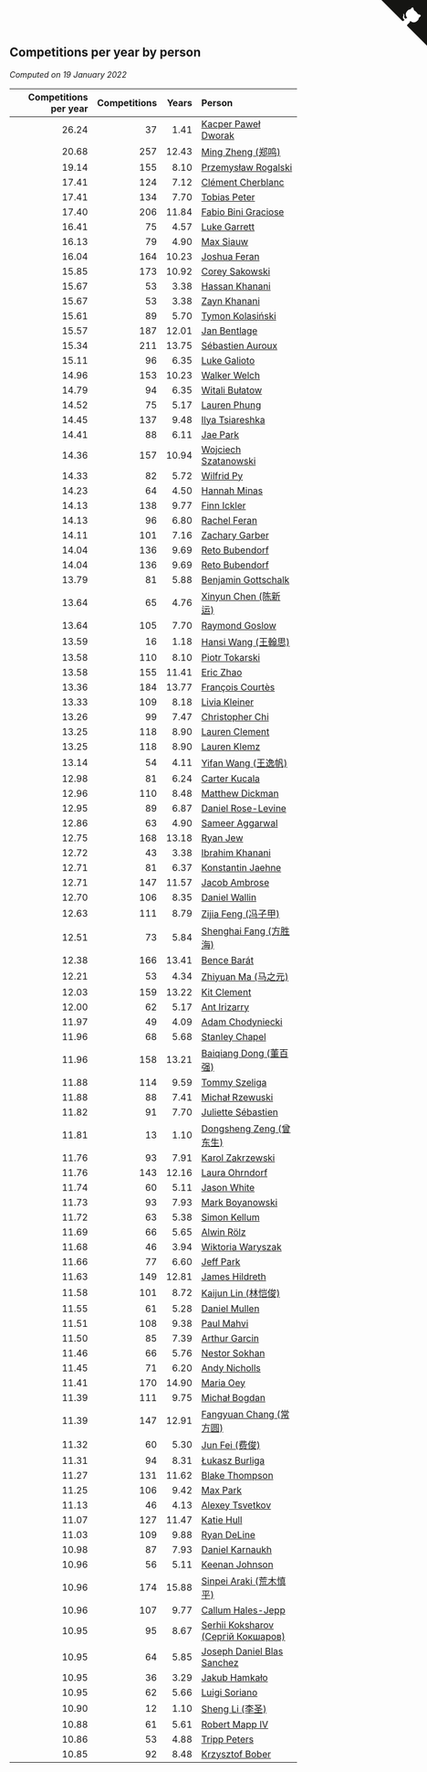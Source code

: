 ## Competitions per year by person

*Computed on 19 January 2022*

| Competitions per year | Competitions | Years | Person |
| ---: | ---: | ---: | :--- |
| 26.24 | 37 | 1.41 | [Kacper Paweł Dworak](https://www.worldcubeassociation.org/persons/2020DWOR01) |
| 20.68 | 257 | 12.43 | [Ming Zheng (郑鸣)](https://www.worldcubeassociation.org/persons/2009ZHEN11) |
| 19.14 | 155 | 8.10 | [Przemysław Rogalski](https://www.worldcubeassociation.org/persons/2013ROGA02) |
| 17.41 | 124 | 7.12 | [Clément Cherblanc](https://www.worldcubeassociation.org/persons/2014CHER05) |
| 17.41 | 134 | 7.70 | [Tobias Peter](https://www.worldcubeassociation.org/persons/2014PETE03) |
| 17.40 | 206 | 11.84 | [Fabio Bini Graciose](https://www.worldcubeassociation.org/persons/2010GRAC02) |
| 16.41 | 75 | 4.57 | [Luke Garrett](https://www.worldcubeassociation.org/persons/2017GARR05) |
| 16.13 | 79 | 4.90 | [Max Siauw](https://www.worldcubeassociation.org/persons/2017SIAU02) |
| 16.04 | 164 | 10.23 | [Joshua Feran](https://www.worldcubeassociation.org/persons/2011FERA01) |
| 15.85 | 173 | 10.92 | [Corey Sakowski](https://www.worldcubeassociation.org/persons/2011SAKO01) |
| 15.67 | 53 | 3.38 | [Hassan Khanani](https://www.worldcubeassociation.org/persons/2018KHAN26) |
| 15.67 | 53 | 3.38 | [Zayn Khanani](https://www.worldcubeassociation.org/persons/2018KHAN28) |
| 15.61 | 89 | 5.70 | [Tymon Kolasiński](https://www.worldcubeassociation.org/persons/2016KOLA02) |
| 15.57 | 187 | 12.01 | [Jan Bentlage](https://www.worldcubeassociation.org/persons/2010BENT01) |
| 15.34 | 211 | 13.75 | [Sébastien Auroux](https://www.worldcubeassociation.org/persons/2008AURO01) |
| 15.11 | 96 | 6.35 | [Luke Galioto](https://www.worldcubeassociation.org/persons/2015GALI02) |
| 14.96 | 153 | 10.23 | [Walker Welch](https://www.worldcubeassociation.org/persons/2011WELC01) |
| 14.79 | 94 | 6.35 | [Witali Bułatow](https://www.worldcubeassociation.org/persons/2015BUAT01) |
| 14.52 | 75 | 5.17 | [Lauren Phung](https://www.worldcubeassociation.org/persons/2016PHUN02) |
| 14.45 | 137 | 9.48 | [Ilya Tsiareshka](https://www.worldcubeassociation.org/persons/2012TERE01) |
| 14.41 | 88 | 6.11 | [Jae Park](https://www.worldcubeassociation.org/persons/2015PARK24) |
| 14.36 | 157 | 10.94 | [Wojciech Szatanowski](https://www.worldcubeassociation.org/persons/2011SZAT01) |
| 14.33 | 82 | 5.72 | [Wilfrid Py](https://www.worldcubeassociation.org/persons/2016PYWI01) |
| 14.23 | 64 | 4.50 | [Hannah Minas](https://www.worldcubeassociation.org/persons/2017MINA04) |
| 14.13 | 138 | 9.77 | [Finn Ickler](https://www.worldcubeassociation.org/persons/2012ICKL01) |
| 14.13 | 96 | 6.80 | [Rachel Feran](https://www.worldcubeassociation.org/persons/2015FERA01) |
| 14.11 | 101 | 7.16 | [Zachary Garber](https://www.worldcubeassociation.org/persons/2014GARB01) |
| 14.04 | 136 | 9.69 | [Reto Bubendorf](https://www.worldcubeassociation.org/persons/2012BUBE01) |
| 14.04 | 136 | 9.69 | [Reto Bubendorf](https://www.worldcubeassociation.org/persons/2012BUBE01) |
| 13.79 | 81 | 5.88 | [Benjamin Gottschalk](https://www.worldcubeassociation.org/persons/2016GOTT01) |
| 13.64 | 65 | 4.76 | [Xinyun Chen (陈新运)](https://www.worldcubeassociation.org/persons/2017CHEN36) |
| 13.64 | 105 | 7.70 | [Raymond Goslow](https://www.worldcubeassociation.org/persons/2014GOSL01) |
| 13.59 | 16 | 1.18 | [Hansi Wang (王翰思)](https://www.worldcubeassociation.org/persons/2020WANG19) |
| 13.58 | 110 | 8.10 | [Piotr Tokarski](https://www.worldcubeassociation.org/persons/2013TOKA01) |
| 13.58 | 155 | 11.41 | [Eric Zhao](https://www.worldcubeassociation.org/persons/2010ZHAO19) |
| 13.36 | 184 | 13.77 | [François Courtès](https://www.worldcubeassociation.org/persons/2008COUR01) |
| 13.33 | 109 | 8.18 | [Livia Kleiner](https://www.worldcubeassociation.org/persons/2013KLEI03) |
| 13.26 | 99 | 7.47 | [Christopher Chi](https://www.worldcubeassociation.org/persons/2014CHIC01) |
| 13.25 | 118 | 8.90 | [Lauren Clement](https://www.worldcubeassociation.org/persons/2013KLEM01) |
| 13.25 | 118 | 8.90 | [Lauren Klemz](https://www.worldcubeassociation.org/persons/2013KLEM01) |
| 13.14 | 54 | 4.11 | [Yifan Wang (王逸帆)](https://www.worldcubeassociation.org/persons/2017WANY29) |
| 12.98 | 81 | 6.24 | [Carter Kucala](https://www.worldcubeassociation.org/persons/2015KUCA01) |
| 12.96 | 110 | 8.48 | [Matthew Dickman](https://www.worldcubeassociation.org/persons/2013DICK01) |
| 12.95 | 89 | 6.87 | [Daniel Rose-Levine](https://www.worldcubeassociation.org/persons/2015ROSE01) |
| 12.86 | 63 | 4.90 | [Sameer Aggarwal](https://www.worldcubeassociation.org/persons/2017AGGA01) |
| 12.75 | 168 | 13.18 | [Ryan Jew](https://www.worldcubeassociation.org/persons/2008JEWR01) |
| 12.72 | 43 | 3.38 | [Ibrahim Khanani](https://www.worldcubeassociation.org/persons/2018KHAN27) |
| 12.71 | 81 | 6.37 | [Konstantin Jaehne](https://www.worldcubeassociation.org/persons/2015JAEH01) |
| 12.71 | 147 | 11.57 | [Jacob Ambrose](https://www.worldcubeassociation.org/persons/2010AMBR01) |
| 12.70 | 106 | 8.35 | [Daniel Wallin](https://www.worldcubeassociation.org/persons/2013WALL03) |
| 12.63 | 111 | 8.79 | [Zijia Feng (冯子甲)](https://www.worldcubeassociation.org/persons/2013FENG02) |
| 12.51 | 73 | 5.84 | [Shenghai Fang (方胜海)](https://www.worldcubeassociation.org/persons/2016FANG01) |
| 12.38 | 166 | 13.41 | [Bence Barát](https://www.worldcubeassociation.org/persons/2008BARA01) |
| 12.21 | 53 | 4.34 | [Zhiyuan Ma (马之元)](https://www.worldcubeassociation.org/persons/2017MAZH04) |
| 12.03 | 159 | 13.22 | [Kit Clement](https://www.worldcubeassociation.org/persons/2008CLEM01) |
| 12.00 | 62 | 5.17 | [Ant Irizarry](https://www.worldcubeassociation.org/persons/2016IRIZ02) |
| 11.97 | 49 | 4.09 | [Adam Chodyniecki](https://www.worldcubeassociation.org/persons/2017CHOD02) |
| 11.96 | 68 | 5.68 | [Stanley Chapel](https://www.worldcubeassociation.org/persons/2016CHAP04) |
| 11.96 | 158 | 13.21 | [Baiqiang Dong (董百强)](https://www.worldcubeassociation.org/persons/2008DONG06) |
| 11.88 | 114 | 9.59 | [Tommy Szeliga](https://www.worldcubeassociation.org/persons/2012SZEL01) |
| 11.88 | 88 | 7.41 | [Michał Rzewuski](https://www.worldcubeassociation.org/persons/2014RZEW01) |
| 11.82 | 91 | 7.70 | [Juliette Sébastien](https://www.worldcubeassociation.org/persons/2014SEBA01) |
| 11.81 | 13 | 1.10 | [Dongsheng Zeng (曾东生)](https://www.worldcubeassociation.org/persons/2020ZENG03) |
| 11.76 | 93 | 7.91 | [Karol Zakrzewski](https://www.worldcubeassociation.org/persons/2014ZAKR01) |
| 11.76 | 143 | 12.16 | [Laura Ohrndorf](https://www.worldcubeassociation.org/persons/2009OHRN01) |
| 11.74 | 60 | 5.11 | [Jason White](https://www.worldcubeassociation.org/persons/2016WHIT16) |
| 11.73 | 93 | 7.93 | [Mark Boyanowski](https://www.worldcubeassociation.org/persons/2014BOYA01) |
| 11.72 | 63 | 5.38 | [Simon Kellum](https://www.worldcubeassociation.org/persons/2016KELL12) |
| 11.69 | 66 | 5.65 | [Alwin Rölz](https://www.worldcubeassociation.org/persons/2016ROLZ01) |
| 11.68 | 46 | 3.94 | [Wiktoria Waryszak](https://www.worldcubeassociation.org/persons/2018WARY01) |
| 11.66 | 77 | 6.60 | [Jeff Park](https://www.worldcubeassociation.org/persons/2015PARK08) |
| 11.63 | 149 | 12.81 | [James Hildreth](https://www.worldcubeassociation.org/persons/2009HILD01) |
| 11.58 | 101 | 8.72 | [Kaijun Lin (林恺俊)](https://www.worldcubeassociation.org/persons/2013LINK01) |
| 11.55 | 61 | 5.28 | [Daniel Mullen](https://www.worldcubeassociation.org/persons/2016MULL04) |
| 11.51 | 108 | 9.38 | [Paul Mahvi](https://www.worldcubeassociation.org/persons/2012MAHV01) |
| 11.50 | 85 | 7.39 | [Arthur Garcin](https://www.worldcubeassociation.org/persons/2014GARC27) |
| 11.46 | 66 | 5.76 | [Nestor Sokhan](https://www.worldcubeassociation.org/persons/2016SOKH01) |
| 11.45 | 71 | 6.20 | [Andy Nicholls](https://www.worldcubeassociation.org/persons/2015NICH04) |
| 11.41 | 170 | 14.90 | [Maria Oey](https://www.worldcubeassociation.org/persons/2007OEYM01) |
| 11.39 | 111 | 9.75 | [Michał Bogdan](https://www.worldcubeassociation.org/persons/2012BOGD01) |
| 11.39 | 147 | 12.91 | [Fangyuan Chang (常方圆)](https://www.worldcubeassociation.org/persons/2009CHAN04) |
| 11.32 | 60 | 5.30 | [Jun Fei (费俊)](https://www.worldcubeassociation.org/persons/2016FEIJ02) |
| 11.31 | 94 | 8.31 | [Łukasz Burliga](https://www.worldcubeassociation.org/persons/2013BURL01) |
| 11.27 | 131 | 11.62 | [Blake Thompson](https://www.worldcubeassociation.org/persons/2010THOM03) |
| 11.25 | 106 | 9.42 | [Max Park](https://www.worldcubeassociation.org/persons/2012PARK03) |
| 11.13 | 46 | 4.13 | [Alexey Tsvetkov](https://www.worldcubeassociation.org/persons/2017TSVE02) |
| 11.07 | 127 | 11.47 | [Katie Hull](https://www.worldcubeassociation.org/persons/2010HULL01) |
| 11.03 | 109 | 9.88 | [Ryan DeLine](https://www.worldcubeassociation.org/persons/2012DELI01) |
| 10.98 | 87 | 7.93 | [Daniel Karnaukh](https://www.worldcubeassociation.org/persons/2014KARN02) |
| 10.96 | 56 | 5.11 | [Keenan Johnson](https://www.worldcubeassociation.org/persons/2016JOHN30) |
| 10.96 | 174 | 15.88 | [Sinpei Araki (荒木慎平)](https://www.worldcubeassociation.org/persons/2006ARAK01) |
| 10.96 | 107 | 9.77 | [Callum Hales-Jepp](https://www.worldcubeassociation.org/persons/2012HALE01) |
| 10.95 | 95 | 8.67 | [Serhii Koksharov (Сергій Кокшаров)](https://www.worldcubeassociation.org/persons/2013KOKS01) |
| 10.95 | 64 | 5.85 | [Joseph Daniel Blas Sanchez](https://www.worldcubeassociation.org/persons/2016SANC08) |
| 10.95 | 36 | 3.29 | [Jakub Hamkało](https://www.worldcubeassociation.org/persons/2018HAMK01) |
| 10.95 | 62 | 5.66 | [Luigi Soriano](https://www.worldcubeassociation.org/persons/2016SORI04) |
| 10.90 | 12 | 1.10 | [Sheng Li (李圣)](https://www.worldcubeassociation.org/persons/2020LISH02) |
| 10.88 | 61 | 5.61 | [Robert Mapp IV](https://www.worldcubeassociation.org/persons/2016IVRO01) |
| 10.86 | 53 | 4.88 | [Tripp Peters](https://www.worldcubeassociation.org/persons/2017PETE04) |
| 10.85 | 92 | 8.48 | [Krzysztof Bober](https://www.worldcubeassociation.org/persons/2013BOBE01) |


<a href="https://github.com/jonatanklosko/wca_statistics" class="github-corner" aria-label="View source on Github"><svg width="80" height="80" viewBox="0 0 250 250" style="fill:#151513; color:#fff; position: absolute; top: 0; border: 0; right: 0;" aria-hidden="true"><path d="M0,0 L115,115 L130,115 L142,142 L250,250 L250,0 Z"></path><path d="M128.3,109.0 C113.8,99.7 119.0,89.6 119.0,89.6 C122.0,82.7 120.5,78.6 120.5,78.6 C119.2,72.0 123.4,76.3 123.4,76.3 C127.3,80.9 125.5,87.3 125.5,87.3 C122.9,97.6 130.6,101.9 134.4,103.2" fill="currentColor" style="transform-origin: 130px 106px;" class="octo-arm"></path><path d="M115.0,115.0 C114.9,115.1 118.7,116.5 119.8,115.4 L133.7,101.6 C136.9,99.2 139.9,98.4 142.2,98.6 C133.8,88.0 127.5,74.4 143.8,58.0 C148.5,53.4 154.0,51.2 159.7,51.0 C160.3,49.4 163.2,43.6 171.4,40.1 C171.4,40.1 176.1,42.5 178.8,56.2 C183.1,58.6 187.2,61.8 190.9,65.4 C194.5,69.0 197.7,73.2 200.1,77.6 C213.8,80.2 216.3,84.9 216.3,84.9 C212.7,93.1 206.9,96.0 205.4,96.6 C205.1,102.4 203.0,107.8 198.3,112.5 C181.9,128.9 168.3,122.5 157.7,114.1 C157.9,116.9 156.7,120.9 152.7,124.9 L141.0,136.5 C139.8,137.7 141.6,141.9 141.8,141.8 Z" fill="currentColor" class="octo-body"></path></svg></a><style>.github-corner:hover .octo-arm{animation:octocat-wave 560ms ease-in-out}@keyframes octocat-wave{0%,100%{transform:rotate(0)}20%,60%{transform:rotate(-25deg)}40%,80%{transform:rotate(10deg)}}@media (max-width:500px){.github-corner:hover .octo-arm{animation:none}.github-corner .octo-arm{animation:octocat-wave 560ms ease-in-out}}</style>
